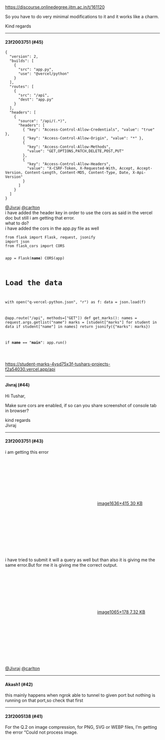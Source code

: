 https://discourse.onlinedegree.iitm.ac.in/t/161120

So you have to do very minimal modifications to it and it works like a charm.</p>
<p>Kind regards</p><hr>

<h4>23f2003751 (#45)</h4>
<pre><code class="lang-auto">{
  "version": 2,
  "builds": [
    {
      "src": "app.py",
      "use": "@vercel/python"
    }
  ],
  "routes": [
    {
      "src": "/api",
      "dest": "app.py"
    }
  ],
  "headers": [
    {
      "source": "/api/(.*)",
      "headers": [
        { "key": "Access-Control-Allow-Credentials", "value": "true" },
        { "key": "Access-Control-Allow-Origin", "value": "*" },
        {
          "key": "Access-Control-Allow-Methods",
          "value": "GET,OPTIONS,PATCH,DELETE,POST,PUT"
        },
        {
          "key": "Access-Control-Allow-Headers",
          "value": "X-CSRF-Token, X-Requested-With, Accept, Accept-Version, Content-Length, Content-MD5, Content-Type, Date, X-Api-Version"
        }
      ]
    }
  ]
}
</code></pre>
<p><a class="mention" href="/u/jivraj">@Jivraj</a> <a class="mention" href="/u/carlton">@carlton</a><br/>
i have added the header key in order to use the cors as said in the vercel doc but still i am getting that error.<br/>
what to do?<br/>
i have added the cors in the app.py file as well</p>
<pre><code class="lang-auto">from flask import Flask, request, jsonify
import json
from flask_cors import CORS


app = Flask(__name__)
CORS(app)

# Load the data
with open("q-vercel-python.json", "r") as f:
    data = json.load(f)


@app.route("/api", methods=["GET"])
def get_marks():
    names = request.args.getlist("name")
    marks = [student["marks"] for student in data if student["name"] in names]
    return jsonify({"marks": marks})


if __name__ == "__main__":
    app.run()

</code></pre>
<p><a class="onebox" href="https://student-marks-4vsd75x3f-tushars-projects-f2a54030.vercel.app/api" rel="noopener nofollow ugc" target="_blank">https://student-marks-4vsd75x3f-tushars-projects-f2a54030.vercel.app/api</a></p><hr>

<h4>Jivraj (#44)</h4>
<p>Hi Tushar,</p>
<p>Make sure cors are enabled, if so can you share screenshot of console tab in browser?</p>
<p>kind regards<br/>
Jivraj</p><hr>

<h4>23f2003751 (#43)</h4>
<p>i am getting this error<br/>
<div class="lightbox-wrapper"><a class="lightbox" data-download-href="/uploads/short-url/k42xZ62KOgtry6KaD1l0ETh2lnf.png?dl=1" href="https://europe1.discourse-cdn.com/flex013/uploads/iitm/original/3X/8/c/8ca06c0039ea5bf3cd3319f06bcf52967f060e15.png" rel="noopener nofollow ugc" title="image"><div class="meta"><svg aria-hidden="true" class="fa d-icon d-icon-far-image svg-icon"><use href="#far-image"></use></svg><span class="filename">image</span><span class="informations">1636×415 30 KB</span><svg aria-hidden="true" class="fa d-icon d-icon-discourse-expand svg-icon"><use href="#discourse-expand"></use></svg></div></a></div><br/>
i have tried to submit it will a query as well but than also it is giving me the same error.But for me it is giving me the correct output.<br/>
<div class="lightbox-wrapper"><a class="lightbox" data-download-href="/uploads/short-url/mwhQGQIqgYLzFxtIy698gpZFrax.png?dl=1" href="https://europe1.discourse-cdn.com/flex013/uploads/iitm/original/3X/9/d/9dd62f1758b3f1c111c14906fb14dbcdcfdcd361.png" rel="noopener nofollow ugc" title="image"><div class="meta"><svg aria-hidden="true" class="fa d-icon d-icon-far-image svg-icon"><use href="#far-image"></use></svg><span class="filename">image</span><span class="informations">1065×178 7.32 KB</span><svg aria-hidden="true" class="fa d-icon d-icon-discourse-expand svg-icon"><use href="#discourse-expand"></use></svg></div></a></div><br/>
<a class="mention" href="/u/jivraj">@Jivraj</a> <a class="mention" href="/u/carlton">@carlton</a></p><hr>

<h4>Akash1 (#42)</h4>
<p>this mainly happens when ngrok able to tunnel to given port but nothing is running on that port,so check that first</p><hr>

<h4>23f2005138 (#41)</h4>
<p>For the Q.2 on image compression, for PNG, SVG or WEBP files, I’m getting the error “Could not process image.